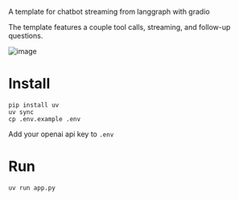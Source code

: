 A template for chatbot streaming from langgraph with gradio

The template features a couple tool calls, streaming, and follow-up questions.

![image](https://github.com/user-attachments/assets/d98bd033-128e-427a-9d8e-a79eabeb338f)


# Install

    pip install uv
    uv sync
    cp .env.example .env

Add your openai api key to `.env`

# Run

    uv run app.py
